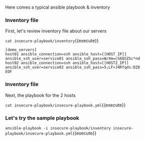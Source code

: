 

Here comes a typical ansible playbook & inventory

### Inventory file 

First, let's review inventory file about our servers

`cat insecure-playbook/inventory`{{execute}}

```
[demo_servers]
host01 ansible_connection=ssh ansible_host=[[HOST_IP]] ansible_ssh_user=service01 ansible_ssh_pass=W/4m=cS6QSZSc*nd
host02 ansible_connection=ssh ansible_host=[[HOST2_IP]] ansible_ssh_user=service02 ansible_ssh_pass=5;LF+J4Rfqds:DZ8
EOF 
```

### Inventory file 

Next, the playbook for the 2 hosts

`cat insecure-playbook/insecure-playbook.yml`{{execute}}


### Let's try the sample playbook

`ansible-playbook -i insecure-playbook/inventory insecure-playbook/insecure-playbook.yml`{{execute}}
